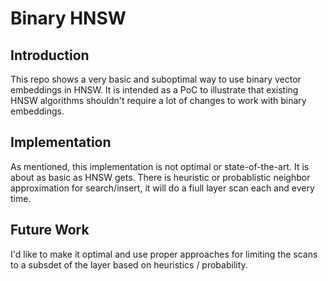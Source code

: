 # Binary HNSW

## Introduction
This repo shows a very basic and suboptimal way to use binary vector embeddings in HNSW.  It is intended as a PoC to illustrate
that existing HNSW algorithms shouldn't require a lot of changes to work with binary embeddings. 

## Implementation
As mentioned, this implementation is not optimal or state-of-the-art.  It is about as basic as HNSW gets.  There is heuristic
or probablistic neighbor approximation for search/insert, it will do a fiull layer scan each and every time.  

## Future Work
I'd like to make it optimal and use proper approaches for limiting the scans to a subsdet of the layer based on heuristics / probability. 

